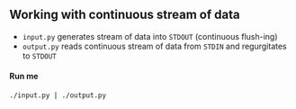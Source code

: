## Working with continuous stream of data

- `input.py` generates stream of data into `STDOUT` (continuous flush-ing)
- `output.py` reads continuous stream of data from `STDIN` and regurgitates to `STDOUT`

#### Run me
```bash
./input.py | ./output.py
```

